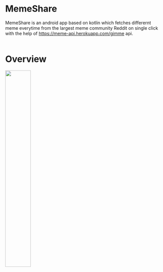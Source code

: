 # MemeShare
MemeShare is an android app based on kotlin which fetches  differernt meme everytime from the largest meme community Reddit on single click with the help of https://meme-api.herokuapp.com/gimme api.
<br>
<br>
# Overview

<img src="https://raw.githubusercontent.com/ayushvatsal/MemeShare/master/demo-image/demo.gif" width="40%"/>
